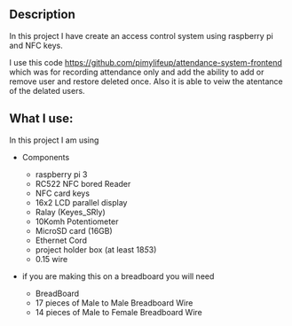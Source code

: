 ## Description 

In this project I have create an access control system using raspberry pi and NFC keys.

I use this code https://github.com/pimylifeup/attendance-system-frontend which was for recording  attendance  only and add the ability 
 to add or remove user and restore deleted once.  Also it is able to veiw the atentance of the delated users.
 
 ## What I use:
 
 In this project I am using 
 
 * Components
 
	* raspberry pi 3
	* RC522 NFC bored  Reader
	* NFC card keys
	* 16x2 LCD parallel display
	* Ralay (Keyes_SRly)
	* 10Komh Potentiometer
	* MicroSD card (16GB)
	* Ethernet Cord
	* project holder box (at least 18*5*3)
	* 0.15 wire
	
	
 * if you are making this on a breadboard you will need
	
	* BreadBoard
	* 17 pieces of Male to Male Breadboard Wire
	* 14 pieces of Male to Female Breadboard Wire
	
